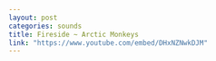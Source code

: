 ```yaml
---
layout: post
categories: sounds
title: Fireside ~ Arctic Monkeys
link: "https://www.youtube.com/embed/DHxNZNwkDJM"
---
```


